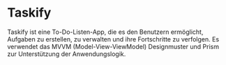 # Taskify
Taskify ist eine To-Do-Listen-App, die es den Benutzern ermöglicht, Aufgaben zu erstellen, zu verwalten und ihre Fortschritte zu verfolgen. Es verwendet das MVVM (Model-View-ViewModel) Designmuster und Prism zur Unterstützung der Anwendungslogik.
